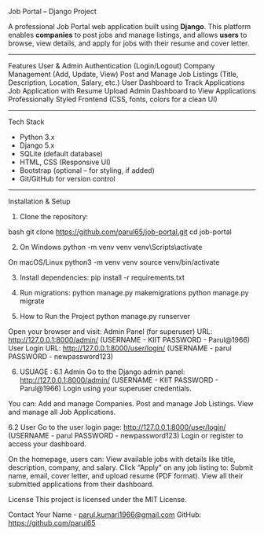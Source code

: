 Job Portal – Django Project

A professional Job Portal web application built using **Django**. This platform enables **companies** to post jobs and manage listings, and allows **users** to browse, view details, and apply for jobs with their resume and cover letter.

---

Features
User & Admin Authentication (Login/Logout)
Company Management (Add, Update, View)
Post and Manage Job Listings (Title, Description, Location, Salary, etc.)
User Dashboard to Track Applications
Job Application with Resume Upload
Admin Dashboard to View Applications
Professionally Styled Frontend (CSS, fonts, colors for a clean UI)

---

Tech Stack

- Python 3.x
- Django 5.x
- SQLite (default database)
- HTML, CSS (Responsive UI)
- Bootstrap (optional – for styling, if added)
- Git/GitHub for version control

---

Installation & Setup

1. Clone the repository:

bash
git clone https://github.com/parul65/job-portal.git
cd job-portal

2. On Windows
python -m venv venv
venv\Scripts\activate

On macOS/Linux
python3 -m venv venv
source venv/bin/activate

3. Install dependencies:
pip install -r requirements.txt

4. Run migrations:
python manage.py makemigrations
python manage.py migrate

5. How to Run the Project
python manage.py runserver

Open your browser and visit:
Admin Panel (for superuser)
URL:
http://127.0.0.1:8000/admin/ (USERNAME - KIIT  PASSWORD - Parul@1966)
User Login
URL:
http://127.0.0.1:8000/user/login/ (USERNAME - parul  PASSWORD - newpassword123)

6. USUAGE : 
6.1 Admin
Go to the Django admin panel: http://127.0.0.1:8000/admin/  (USERNAME - KIIT  PASSWORD - Parul@1966)
Login using your superuser credentials.

You can:
Add and manage Companies.
Post and manage Job Listings.
View and manage all Job Applications.

6.2 User
Go to the user login page: http://127.0.0.1:8000/user/login/ (USERNAME - parul  PASSWORD - newpassword123)
Login or register to access your dashboard.

On the homepage, users can:
View available jobs with details like title, description, company, and salary.
Click “Apply” on any job listing to:
Submit name, email, cover letter, and upload resume (PDF format).
View all their submitted applications from their dashboard.

License
This project is licensed under the MIT License.

Contact
Your Name - parul.kumari1966@gmail.com
GitHub: https://github.com/parul65

